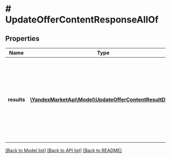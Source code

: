 # # UpdateOfferContentResponseAllOf

## Properties

Name | Type | Description | Notes
------------ | ------------- | ------------- | -------------
**results** | [**\YandexMarketApi\Model\UpdateOfferContentResultDTO[]**](UpdateOfferContentResultDTO.md) | Ошибки и предупреждения, возникшие при обработке переданных значений. Каждый элемент списка соответствует одному товару.  Поле не передается, если все в порядке. | [optional]

[[Back to Model list]](../../README.md#models) [[Back to API list]](../../README.md#endpoints) [[Back to README]](../../README.md)
